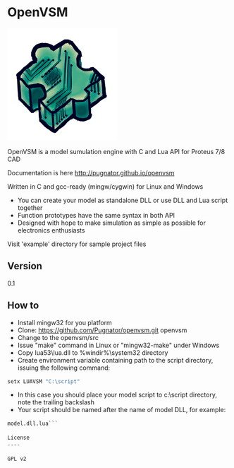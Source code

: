 OpenVSM
=========

![Openvsm logo by 4eRt0vKa](logo.png)

OpenVSM is a model sumulation engine with C and Lua API for Proteus 7/8 CAD

Documentation is here http://pugnator.github.io/openvsm

Written in C and gcc-ready (mingw/cygwin) for Linux and Windows

  - You can create your model as standalone DLL or use DLL and Lua script together
  - Function prototypes have the same syntax in both API
  - Designed with hope to make simulation as simple as possible for electronics enthusiasts


Visit 'example' directory for sample project files

Version
----
0.1

How to
--------------

  - Install mingw32 for you platform
  - Clone: https://github.com/Pugnator/openvsm.git openvsm
  - Change to the openvsm/src
  - Issue "make" command in Linux or "mingw32-make" under Windows
  - Copy lua53\lua.dll to %windir%\system32 directory
  - Create environment variable containing path to the script directory,
issuing the following command:

```bat
setx LUAVSM "C:\script"
```
  - In this case you should place your model script to c:\script directory, 
  note the trailing backslash
  - Your script should be named after the name of model DLL, for example:

```model.dll
model.dll.lua```

License
----

GPL v2
